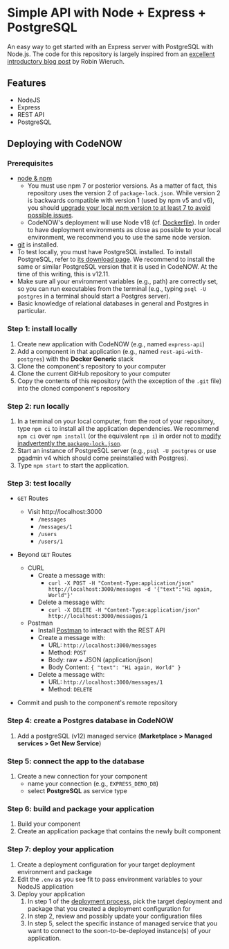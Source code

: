 # Simple API with Node + Express + PostgreSQL

An easy way to get started with an Express server with PostgreSQL with Node.js. The code for this repository is largely inspired from an [excellent introductory blog post](https://www.robinwieruch.de/postgres-express-setup-tutorial/) by Robin Wieruch. 

## Features

- NodeJS
- Express
- REST API
- PostgreSQL

## Deploying with CodeNOW

### Prerequisites
- [node & npm](https://nodejs.org/en/)
  - You must use npm 7 or posterior versions. As a matter of fact, this repository uses the version 2 of `package-lock.json`. While version 2 is backwards compatible with version 1 (used by npm v5 and v6), you should [upgrade your local npm version to at least 7 to avoid possible issues](https://www.abrahamberg.com/blog/npm-package-json-lock-version-1-or-2/).
  - CodeNOW's deployment will use Node v18 (cf. [Dockerfile](./Dockerfile)). In order to have deployment environments as close as possible to your local environment, we recommend you to use the same node version.
- [git](https://www.robinwieruch.de/git-essential-commands/) is installed.
- To test locally, you must have PostgreSQL installed. To install PostgreSQL, refer to [its download page](https://www.postgresql.org/download/). We recommend to install the same or similar PostgreSQL version that it is used in CodeNOW. At the time of this writing, this is v12.11.
- Make sure all your environment variables (e.g., path) are correctly set, so you can run executables from the terminal (e.g., typing `psql -U postgres` in a terminal should start a Postgres server).
- Basic knowledge of relational databases in general and Postgres in particular.

### Step 1: install locally
1. Create new application with CodeNOW (e.g., named `express-api`)
2. Add a component in that application (e.g., named `rest-api-with-postgres`) with the **Docker Generic** stack
3. Clone the component's repository to your computer
4. Clone the current GitHub repository to your computer
5. Copy the contents of this repository (with the exception of the `.git` file) into the cloned component's repository

### Step 2: run locally
1. In a terminal on your local computer, from the root of your repository, type `npm ci` to install all the application dependencies. We recommend `npm ci` over `npm install` (or the equivalent `npm i`) in order not to [modify inadvertently the `package-lock.json`](https://www.abrahamberg.com/blog/npm-package-json-lock-version-1-or-2/).
2. Start an instance of PostgreSQL server (e.g., `psql -U postgres` or use pgadmin v4 which should come preinstalled with Postgres).
3. Type `npm start` to start the application.

### Step 3: test locally
- `GET` Routes
  - Visit http://localhost:3000
    - `/messages`
    - `/messages/1`
    - `/users`
    - `/users/1`

- Beyond `GET` Routes
  - CURL
    - Create a message with:
      - `curl -X POST -H "Content-Type:application/json" http://localhost:3000/messages -d '{"text":"Hi again, World"}'`
    - Delete a message with:
      - `curl -X DELETE -H "Content-Type:application/json" http://localhost:3000/messages/1`
  - Postman
    - Install [Postman](https://www.getpostman.com/apps) to interact with the REST API
    - Create a message with:
      - URL: `http://localhost:3000/messages`
      - Method: `POST`
      - Body: raw + JSON (application/json)
      - Body Content: `{ "text": "Hi again, World" }`
    - Delete a message with:
      - URL: `http://localhost:3000/messages/1`
      - Method: `DELETE`

- Commit and push to the component's remote repository

### Step 4: create a Postgres database in CodeNOW
1. Add a postgreSQL (v12) managed service (**Marketplace > Managed services > Get New Service**)

### Step 5: connect the app to the database
1. Create a new connection for your component
   - name your connection (e.g., `EXPRESS_DEMO_DB`)
   - select **PostgreSQL** as service type

### Step 6: build and package your application
1. Build your component
2. Create an application package that contains the newly built component

### Step 7: deploy your application
1. Create a deployment configuration for your target deployment environment and package
2. Edit the `.env` as you see fit to pass environment variables to your NodeJS application
3. Deploy your application
   1. In step 1 of the [deployment process](https://docs.codenow.com/docs/admin-manuals/deployment-application#deployment-process), pick the target deployment and package that you created a deployment configuration for
   2. In step 2, review and possibly update your configuration files
   3. In step 5, select the specific instance of managed service that you want to connect to the soon-to-be-deployed instance(s) of your application.
